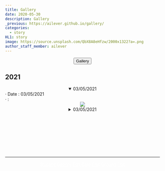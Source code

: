 ```yaml
---
title: Gallery
date: 2020-05-30
description: Gallery
_previous: https://ailever.github.io/gallery/
categories:
  - story
HL1: story
image: https://source.unsplash.com/QbX8A8eHfzw/2000x1322?a=.png
author_staff_member: ailever
---
```



<!-- Top Block -->
<div align="center" class="top_btn_box">
  <button class="top_btn" type="button" onclick="location.href='https://ailever.github.io/gallery/'">Gallery</button>
</div>
<!-- Top Block -->


## 2021
<!-- Content Block -->
<details open markdown="1">
  <summary class="g_summary" align="center">03/05/2021</summary>
  <div class="g_main">
    <div class="g_info" align="left">
      · Date : 03/05/2021 <br>
      · : <br>
    </div>
    <div class="g_idiv" align="center">
      <img src="https://github.com/ailever/ailever.github.io/raw/master/images/gallery/#">
    </div>
  </div>
</details>
<!-- Content Block -->
<details markdown="1">
  <summary class="g_summary" align="center">03/05/2021</summary>
  <div class="g_main">
    <div class="g_info" align="left">
      · Date : 03/05/2021 <br>
      · : <br>
    </div>
    <div class="g_idiv" align="center">
      <img src="https://github.com/ailever/ailever.github.io/raw/master/images/gallery/#">
    </div>
  </div>
</details>
<!-- Content Block -->



<!-- Content Block -->
<!--
<details markdown="1">
  <summary class="g_summary" align="center">03/05/2021</summary>
  <div class="g_main">
    <div class="g_info" align="left">
      · Date : 03/05/2021 <br>
      · : <br>
    </div>
    <div class="g_idiv" align="center">
      <img src="https://github.com/ailever/ailever.github.io/raw/master/images/gallery/#">
    </div>
  </div>
</details>
-->
<!-- Content Block -->





<!-- Content Block -->
<div align="left" style="font-size:medium;font-weight:normal;color:black;background-color:unset;">　<br><br></div>
<div align="left" style="font-size:medium;font-weight:normal;color:black;background-color:unset;">　<br><br></div>
<div align="left" style="font-size:medium;font-weight:normal;color:black;background-color:unset;">　<br><br></div>
<!-- Content Block -->

---


<!-- Bottom Block -->
<div align="center" class="bottom_btn_box">
  <span class="bottom_btn"><a href="https://github.com/ailever/ailever.github.io/tree/master/images/gallery" target="_blank" style="color:white">Storage</a></span>  
  <span class="bottom_btn"><a href="https://github.com/ailever/ailever.github.io/blob/master/_posts/story/2020-05-30-Gallery.md" target="_blank" style="color:white">Gallery Edit</a></span>
  <span class="bottom_btn"><a href="https://github.com/ailever/ailever.github.io/blob/master/gallery.html" target="_blank" style="color:white">Gate Edit</a></span>
  <span class="bottom_btn"><a href="https://github.com/ailever/ailever.github.io/blob/master/_posts/story/2021-02-26-Exhibition-Ground.md" target="_blank" style="color:white">Ground Edit</a></span>  
</div>
<!-- Bottom Block -->

<!-- Notice
# Mathematical Expression
- outline : $  $
- inline  : $$  $$

# Default Div Tag
- align : left, right, center
- font-size : xx-small, x-small, small, medium, large, x-large, xx-large
- font-weight : normal, bold
- color : red, orange, yellow, green, cyan, blue, purple, pink, white, gray, brown
- background-color : red, orange, yellow, green, cyan, blue, purple, pink, white, gray, brown

# Html Ref
- color code : https://htmlcolorcodes.com/
- tags : https://www.w3schools.com/tags/default.asp
- attributes : https://www.w3schools.com/tags/ref_attributes.asp
Notice -->
